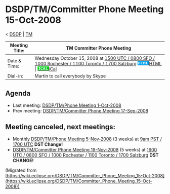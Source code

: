 

DSDP/TM/Committer Phone Meeting 15-Oct-2008
===========================================

< [DSDP](https://wiki.eclipse.org/DSDP "DSDP")‎ | [TM](./TM "DSDP/TM")

| Meeting Title: | **TM Committer Phone Meeting** |
| --- | --- |
| Date & Time: | Wednesday October 15, 2008 at [1500 UTC / 0800 SFO / 1000 Rochester / 1100 Toronto / 1700 Salzburg](http://www.timeanddate.com/worldclock/meetingdetails.html?year=2008&month=10&day=15&hour=15&min=00&sec=0&p1=224&p2=159&p3=250&p4=136&p5=223&iv=1800)   ![Html.gif](./images/Html.gif)[HTML](http://www.google.com/calendar/embed?src=vn70im36r00qeusu8nme50cils@group.calendar.google.com&ctz=Canada/Toronto) \| ![Ical.gif](./images/Ical.gif)[iCal](http://www.google.com/calendar/ical/vn70im36r00qeusu8nme50cils@group.calendar.google.com/public/basic.ics) |
| Dial-in: | Martin to call everybody by Skype |

Agenda
------

*   Last meeting: [DSDP/TM/Phone Meeting 1-Oct-2008](./Phone_Meeting_1-Oct-2008 "DSDP/TM/Phone Meeting 1-Oct-2008")
*   Prev meeting: [DSDP/TM/Committer Phone Meeting 17-Sep-2008](./Committer_Phone_Meeting_17-Sep-2008 "DSDP/TM/Committer Phone Meeting 17-Sep-2008")

Meeting canceled, next meetings:
--------------------------------

*   Monthly [DSDP/TM/Phone Meeting 5-Nov-2008](./Phone_Meeting_5-Nov-2008 "DSDP/TM/Phone Meeting 5-Nov-2008") (3 weeks) at [9am PST / 1700 UTC](http://www.timeanddate.com/worldclock/fixedtime.html?month=11&day=5&year=2008&hour=17&min=00&sec=0&p1=0) **DST Change!**
*   [DSDP/TM/Committer Phone Meeting 19-Nov-2008](./Committer_Phone_Meeting_19-Nov-2008 "DSDP/TM/Committer Phone Meeting 19-Nov-2008") (5 weeks) at [1600 UTC / 0800 SFO / 1000 Rochester / 1100 Toronto / 1700 Salzburg](http://www.timeanddate.com/worldclock/meetingdetails.html?year=2008&month=11&day=19&hour=16&min=00&sec=0&p1=224&p2=159&p3=250&p4=136&p5=223&iv=1800) **DST CHANGE!**


(Migrated from [https://wiki.eclipse.org/DSDP/TM/Committer_Phone_Meeting_15-Oct-2008](https://wiki.eclipse.org/DSDP/TM/Committer_Phone_Meeting_15-Oct-2008))